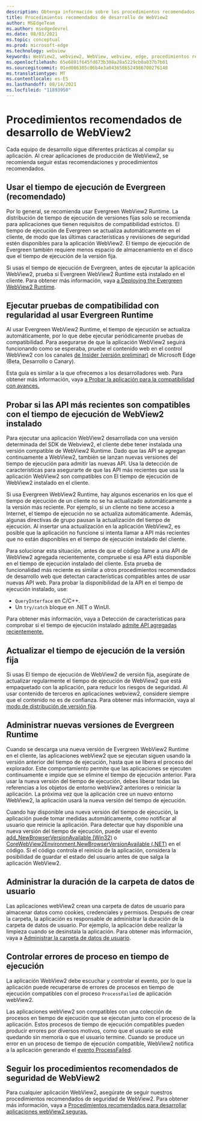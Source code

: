 ```yaml
---
description: Obtenga información sobre los procedimientos recomendados de desarrollo que se deben usar al desarrollar la aplicación WebView2.
title: Procedimientos recomendados de desarrollo de WebView2
author: MSEdgeTeam
ms.author: msedgedevrel
ms.date: 08/03/2021
ms.topic: conceptual
ms.prod: microsoft-edge
ms.technology: webview
keywords: WebView2, webview2, WebView, webview, edge, procedimientos recomendados
ms.openlocfilehash: 65e6801f645fd673b308a28a5229cb0a037b7b01
ms.sourcegitcommit: 01ed086305c06b4e3a0436586524986700276148
ms.translationtype: MT
ms.contentlocale: es-ES
ms.lasthandoff: 08/14/2021
ms.locfileid: "11893950"
---
```

# <a name="webview2-development-best-practices"></a>Procedimientos recomendados de desarrollo de WebView2

Cada equipo de desarrollo sigue diferentes prácticas al compilar su aplicación.  Al crear aplicaciones de producción de WebView2, se recomienda seguir estas recomendaciones y procedimientos recomendados.


## <a name="use-the-evergreen-runtime-recommended"></a>Usar el tiempo de ejecución de Evergreen (recomendado)

Por lo general, se recomienda usar Evergreen WebView2 Runtime.  La distribución de tiempo de ejecución de versiones fijas solo se recomienda para aplicaciones que tienen requisitos de compatibilidad estrictos.  El tiempo de ejecución de Evergreen se actualiza automáticamente en el cliente, de modo que las últimas características y revisiones de seguridad estén disponibles para la aplicación WebView2.  El tiempo de ejecución de Evergreen también requiere menos espacio de almacenamiento en el disco que el tiempo de ejecución de la versión fija.

Si usas el tiempo de ejecución de Evergreen, antes de ejecutar la aplicación WebView2, prueba si Evergreen WebView2 Runtime está instalado en el cliente.  Para obtener más información, vaya [a Deploying the Evergreen WebView2 Runtime][Webview2ConceptsDistributionDeployingEvergreenWebview2Runtime].


## <a name="run-compatibility-tests-regularly-when-using-the-evergreen-runtime"></a>Ejecutar pruebas de compatibilidad con regularidad al usar Evergreen Runtime

Al usar Evergreen WebView2 Runtime, el tiempo de ejecución se actualiza automáticamente, por lo que debe ejecutar periódicamente pruebas de compatibilidad.  Para asegurarse de que la aplicación WebView2 seguirá funcionando como se esperaba, pruebe el contenido web en el control WebView2 con los canales [de Insider (versión preliminar)][MicrosoftedgeinsiderDownload] de Microsoft Edge (Beta, Desarrollo o Canary).

Esta guía es similar a la que ofrecemos a los desarrolladores web.  Para obtener más información, vaya [a Probar la aplicación para la compatibilidad con avances.][Webview2ConceptsDistributionStayCompatibleEvergreenMode]


## <a name="test-whether-newer-apis-are-supported-by-the-installed-webview2-runtime"></a>Probar si las API más recientes son compatibles con el tiempo de ejecución de WebView2 instalado

<!-- the main section about QueryInterface is in versioning.md; this section should be only a couple paragraphs -->

Para ejecutar una aplicación WebView2 desarrollada con una versión determinada del SDK de Webview2, el cliente debe tener instalada una versión compatible de WebView2 Runtime.  Dado que las API se agregan continuamente a WebView2, también se lanzan nuevas versiones del tiempo de ejecución para admitir las nuevas API.  Usa la detección de características para asegurarte de que las API más recientes que usa la aplicación WebView2 son compatibles con El tiempo de ejecución de WebView2 instalado en el cliente.

Si usa Evergreen WebView2 Runtime, hay algunos escenarios en los que el tiempo de ejecución de un cliente no se ha actualizado automáticamente a la versión más reciente.  Por ejemplo, si un cliente no tiene acceso a Internet, el tiempo de ejecución no se actualiza automáticamente.  Además, algunas directivas de grupo pausan la actualización del tiempo de ejecución.  Al insertar una actualización en la aplicación WebView2, es posible que la aplicación no funcione si intenta llamar a API más recientes que no están disponibles en el tiempo de ejecución instalado del cliente.

Para solucionar esta situación, antes de que el código llame a una API de WebView2 agregada recientemente, compruebe si esa API está disponible en el tiempo de ejecución instalado del cliente.  Esta prueba de funcionalidad más reciente es similar a otros procedimientos recomendados de desarrollo web que detectan características compatibles antes de usar nuevas API web.  Para probar la disponibilidad de la API en el tiempo de ejecución instalado, use:

*   `QueryInterface` en C/C++.
*   Un `try/catch` bloque en .NET o WinUI.

Para obtener más información, vaya a Detección de características para comprobar si el tiempo de ejecución instalado [admite API agregadas recientemente.][Webview2ConceptsVersioningDetermineWebview2RuntimeRequirement]


## <a name="update-the-fixed-version-runtime"></a>Actualizar el tiempo de ejecución de la versión fija

Si usas El tiempo de ejecución de WebView2 de versión fija, asegúrate de actualizar regularmente el tiempo de ejecución de WebView2 que está empaquetado con la aplicación, para reducir los riesgos de seguridad.  Al usar contenido de terceros en aplicaciones webview2, considere siempre que el contenido no es de confianza.  Para obtener más información, vaya al [modo de distribución de versión fija][Webview2ConceptsDistributionFixedVersionDistributionMode].


## <a name="manage-new-versions-of-the-evergreen-runtime"></a>Administrar nuevas versiones de Evergreen Runtime

Cuando se descarga una nueva versión de Evergreen WebView2 Runtime en el cliente, las aplicaciones webView2 que se ejecutan siguen usando la versión anterior del tiempo de ejecución, hasta que se libera el proceso del explorador.  Este comportamiento permite que las aplicaciones se ejecuten continuamente e impide que se elimine el tiempo de ejecución anterior.  Para usar la nueva versión del tiempo de ejecución, debes liberar todas las referencias a los objetos de entorno webView2 anteriores o reiniciar la aplicación.  La próxima vez que la aplicación cree un nuevo entorno WebView2, la aplicación usará la nueva versión del tiempo de ejecución.

Cuando hay disponible una nueva versión del tiempo de ejecución, la aplicación puede tomar medidas automáticamente, como notificar al usuario que reinicie la aplicación.  Para detectar que hay disponible una nueva versión del tiempo de ejecución, puede usar el evento [add_NewBrowserVersionAvailable (Win32)][Webview2ReferenceaddNewBrowserVersionAvailable] o [CoreWebView2Environment.NewBrowserVersionAvailable (.NET)][Webview2ReferenceNewBrowserVersionAvailable] en el código.  Si el código controla el reinicio de la aplicación, considera la posibilidad de guardar el estado del usuario antes de que salga la aplicación WebView2.

<!-- are the Ref links enough, or link to a regular article or article subsection? -->


## <a name="manage-the-lifetime-of-the-user-data-folder"></a>Administrar la duración de la carpeta de datos de usuario

Las aplicaciones webView2 crean una carpeta de datos de usuario para almacenar datos como cookies, credenciales y permisos.  Después de crear la carpeta, la aplicación es responsable de administrar la duración de la carpeta de datos de usuario.  Por ejemplo, la aplicación debe realizar la limpieza cuando se desinstala la aplicación.  Para obtener más información, vaya a [Administrar la carpeta de datos de usuario][Webview2ConceptsUserDataFolder].


## <a name="handle-runtime-process-failures"></a>Controlar errores de proceso en tiempo de ejecución

La aplicación WebView2 debe escuchar y controlar el evento, por lo que la aplicación puede recuperarse de errores de procesos en tiempo de ejecución compatibles con el proceso `ProcessFailed` de aplicación webView2.

Las aplicaciones webView2 son compatibles con una colección de procesos en tiempo de ejecución que se ejecutan junto con el proceso de la aplicación.  Estos procesos de tiempo de ejecución compatibles pueden producir errores por diversos motivos, como que el usuario se esté quedando sin memoria o que el usuario termine.  Cuando se produce un error en un proceso de tiempo de ejecución compatible, WebView2 notifica a la aplicación generando el [evento ProcessFailed][WebView2ProcessFailedEvent].

<!-- is the Ref link enough, or link to a long section in regular docs? -->


## <a name="follow-recommended-webview2-security-best-practices"></a>Seguir los procedimientos recomendados de seguridad de WebView2

Para cualquier aplicación WebView2, asegúrate de seguir nuestros procedimientos recomendados de seguridad de WebView2.  Para obtener más información, vaya a [Procedimientos recomendados para desarrollar aplicaciones webView2 seguras.][Webview2ConceptsSecurity]


<!-- links -->
[Webview2ConceptsDistributionDeployingEvergreenWebview2Runtime]: ../concepts/distribution.md#deploying-the-evergreen-webview2-runtime "Implementación de Evergreen WebView2 Runtime: distribuir una aplicación WebView2 y la aplicación WebView2 Runtime | Microsoft Docs"
[Webview2ConceptsDistributionFixedVersionDistributionMode]: ../concepts/distribution.md#details-about-the-fixed-version-runtime-distribution-mode "Detalles sobre el modo de distribución de Tiempo de ejecución de versión fija: distribuir una aplicación WebView2 y webView2 Runtime | Microsoft Docs"
[Webview2ConceptsDistributionStayCompatibleEvergreenMode]: ../concepts/distribution.md#test-your-app-for-forward-compatibility "Probar la compatibilidad de la aplicación con avances: distribuir una aplicación WebView2 y el entorno de tiempo de ejecución de WebView2 | Microsoft Docs"
[Webview2ConceptsSecurity]: ../concepts/security.md "Procedimientos recomendados para desarrollar aplicaciones webView2 seguras | Microsoft Docs"
[Webview2ConceptsUserDataFolder]: ../concepts/user-data-folder.md "Administrar la carpeta de datos de usuario | Microsoft Docs"
[Webview2ConceptsVersioningDetermineWebview2RuntimeRequirement]: ../concepts/versioning.md#feature-detecting-to-test-whether-the-installed-runtime-supports-recently-added-apis "Detección de características para comprobar si el tiempo de ejecución instalado admite API agregadas recientemente: comprender las versiones del SDK de WebView2 | Microsoft Docs"
[Webview2GetStartedWin32]: ../get-started/win32.md "Introducción a WebView2 | Microsoft Docs"
[Webview2GetStartedWinforms]: ../get-started/winforms.md "Introducción a WebView2 en Windows Forms | Microsoft Docs"
[Webview2GetStartedWinui]: ../get-started/winui.md "Introducción a WebView2 en WinUI 3 (versión preliminar) | Microsoft Docs"
[Webview2GetStartedWpf]: ../get-started/wpf.md "Introducción a WebView2 en WPF | Microsoft Docs"
<!-- external links -->
[Webview2ReferenceaddNewBrowserVersionAvailable]: /microsoft-edge/webview2/reference/win32/icorewebview2environment#add_newbrowserversionavailable "add_NewBrowserVersionAvailable | Microsoft Docs"

[Webview2ReferenceNewBrowserVersionAvailable]: /dotnet/api/microsoft.web.webview2.core.corewebview2environment.newbrowserversionavailable "Evento CoreWebView2Environment.NewBrowserVersionAvailable | Microsoft Docs"
[WebView2ProcessFailedEvent]: /microsoft-edge/webview2/reference/win32/icorewebview2processfailedeventargs "ICoreWebView2ProcessFailedEventArgs | Microsoft Docs"

[MicrosoftedgeinsiderDownload]: https://www.microsoftedgeinsider.com/download "Descargar Microsoft Edge Insider Channels"
